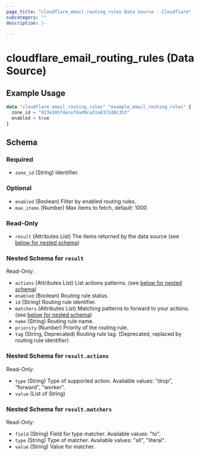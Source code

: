 ```yaml
---
page_title: "cloudflare_email_routing_rules Data Source - Cloudflare"
subcategory: ""
description: |-
  
---
```


# cloudflare_email_routing_rules (Data Source)



## Example Usage

```terraform
data "cloudflare_email_routing_rules" "example_email_routing_rules" {
  zone_id = "023e105f4ecef8ad9ca31a8372d0c353"
  enabled = true
}
```

<!-- schema generated by tfplugindocs -->
## Schema

### Required

- `zone_id` (String) Identifier.

### Optional

- `enabled` (Boolean) Filter by enabled routing rules.
- `max_items` (Number) Max items to fetch, default: 1000

### Read-Only

- `result` (Attributes List) The items returned by the data source (see [below for nested schema](#nestedatt--result))

<a id="nestedatt--result"></a>
### Nested Schema for `result`

Read-Only:

- `actions` (Attributes List) List actions patterns. (see [below for nested schema](#nestedatt--result--actions))
- `enabled` (Boolean) Routing rule status.
- `id` (String) Routing rule identifier.
- `matchers` (Attributes List) Matching patterns to forward to your actions. (see [below for nested schema](#nestedatt--result--matchers))
- `name` (String) Routing rule name.
- `priority` (Number) Priority of the routing rule.
- `tag` (String, Deprecated) Routing rule tag. (Deprecated, replaced by routing rule identifier)

<a id="nestedatt--result--actions"></a>
### Nested Schema for `result.actions`

Read-Only:

- `type` (String) Type of supported action.
Available values: "drop", "forward", "worker".
- `value` (List of String)


<a id="nestedatt--result--matchers"></a>
### Nested Schema for `result.matchers`

Read-Only:

- `field` (String) Field for type matcher.
Available values: "to".
- `type` (String) Type of matcher.
Available values: "all", "literal".
- `value` (String) Value for matcher.


